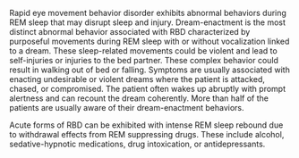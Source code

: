Rapid eye movement behavior disorder exhibits abnormal behaviors during REM sleep that may disrupt sleep and injury. Dream-enactment is the most distinct abnormal behavior associated with RBD characterized by purposeful movements during REM sleep with or without vocalization linked to a dream. These sleep-related movements could be violent and lead to self-injuries or injuries to the bed partner. These complex behavior could result in walking out of bed or falling. Symptoms are usually associated with enacting undesirable or violent dreams where the patient is attacked, chased, or compromised. The patient often wakes up abruptly with prompt alertness and can recount the dream coherently. More than half of the patients are usually aware of their dream-enactment behaviors.

Acute forms of RBD can be exhibited with intense REM sleep rebound due to withdrawal effects from REM suppressing drugs. These include alcohol, sedative-hypnotic medications, drug intoxication, or antidepressants.